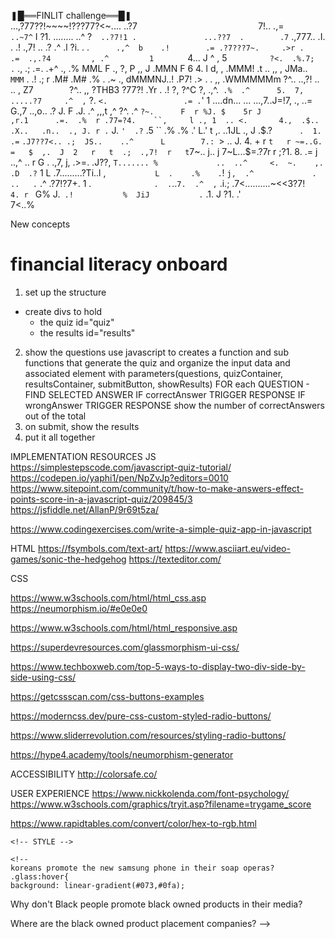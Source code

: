   ❚█══FINLIT challenge══█❚  
                               ...,?77??!~~~~!???77?<~.... 
                        ..?7`                           `7!.. 
                    .,=`          ..~7^`   I                  ?1. 
       ........  ..^            ?`  ..?7!1 .               ...??7 
      .        .7`        .,777.. .I.    . .!          .,7! 
      ..     .?         .^      .l   ?i. . .`       .,^ 
       b    .!        .= .?7???7~.     .>r .      .= 
       .,.?4         , .^         1        `     4... 
        J   ^         ,            5       `         ?<. 
       .%.7;         .`     .,     .;                   .=. 
       .+^ .,       .%      MML     F       .,             ?, 
        P   ,,      J      .MMN     F        6               4. 
        l    d,    ,       .MMM!   .t        ..               ,, 
        ,    JMa..`         MMM`   .         .!                .; 
         r   .M#            .M#   .%  .      .~                 ., 
       dMMMNJ..!                 .P7!  .>    .         .         ,, 
       .WMMMMMm  ?^..       ..,?! ..    ..   ,  Z7`        `?^..  ,, 
          ?THB3       ?77?!        .Yr  .   .!   ?,              ?^C 
            ?,                   .,^.` .%  .^      5. 
              7,          .....?7     .^  ,`        ?. 
                `<.                 .= .`'           1 
                ....dn... ... ...,7..J=!7,           ., 
             ..=     G.,7  ..,o..  .?    J.           F 
           .J.  .^ ,,,t  ,^        ?^.  .^  `?~.      F 
          r %J. $    5r J             ,r.1      .=.  .% 
          r .77=?4.    ``,     l ., 1  .. <.       4., 
          .$..    .X..   .n..  ., J. r .`  J.       `' 
        .?`  .5        `` .%   .% .' L.'    t 
        ,. ..1JL          .,   J .$.?`      . 
                1.          .=` ` .J7??7<.. .; 
                 JS..    ..^      L        7.: 
                   `> ..       J.  4. 
                    +   r `t   r ~=..G. 
                    =   $  ,.  J 
                    2   r   t  .; 
              .,7!  r   t`7~..  j.. 
              j   7~L...$=.?7r   r ;?1. 
               8.      .=    j ..,^   .. 
              r        G              . 
            .,7,        j,           .>=. 
         .J??,  `T....... %             .. 
      ..^     <.  ~.    ,.             .D 
    .?`        1   L     .7.........?Ti..l 
   ,`           L  .    .%    .`!       `j, 
 .^             .  ..   .`   .^  .?7!?7+. 1 
.`              .  .`..`7.  .^  ,`      .i.; 
.7<..........~<<3?7!`    4. r  `          G% 
                          J.` .!           % 
                            JiJ           .` 
                              .1.         J 
                                 ?1.     .'         
                                     7<..%


New concepts
<body onload="startGame()">



# financial literacy onboard

1. set up the structure 
- create divs to hold
  - the quiz id="quiz"
  - the results id="results"
2. show the questions
use javascript to creates a function and sub functions that generate the quiz and organize the input data and associated element with parameters(questions, quizContainer, resultsContainer, submitButton, showResults)
FOR each QUESTION - FIND SELECTED ANSWER 
IF correctAnswer TRIGGER RESPONSE
IF wrongAnswer TRIGGER RESPONSE
show the number of correctAnswers out of the total 
3. on submit, show the results 
4. put it all together


IMPLEMENTATION RESOURCES
JS 
https://simplestepscode.com/javascript-quiz-tutorial/
https://codepen.io/yaphi1/pen/NpZvJp?editors=0010
https://www.sitepoint.com/community/t/how-to-make-answers-effect-points-score-in-a-javascript-quiz/209845/3
https://jsfiddle.net/AllanP/9r69t5za/

https://www.codingexercises.com/write-a-simple-quiz-app-in-javascript

HTML 
https://fsymbols.com/text-art/
https://www.asciiart.eu/video-games/sonic-the-hedgehog
https://texteditor.com/


CSS 

https://www.w3schools.com/html/html_css.asp
https://neumorphism.io/#e0e0e0

https://www.w3schools.com/html/html_responsive.asp

https://superdevresources.com/glassmorphism-ui-css/

https://www.techboxweb.com/top-5-ways-to-display-two-div-side-by-side-using-css/

https://getcssscan.com/css-buttons-examples

https://moderncss.dev/pure-css-custom-styled-radio-buttons/

https://www.sliderrevolution.com/resources/styling-radio-buttons/

https://hype4.academy/tools/neumorphism-generator


ACCESSIBILITY
http://colorsafe.co/

USER EXPERIENCE
https://www.nickkolenda.com/font-psychology/
https://www.w3schools.com/graphics/tryit.asp?filename=trygame_score

https://www.rapidtables.com/convert/color/hex-to-rgb.html








    <!-- STYLE -->

  













  <!-- 
    <img src="https://i.pinimg.com/originals/5c/3d/57/5c3d57ddbb3b66c8bd24fd46a16c6f49.jpg" width="50%">


    Software developer creator channel name="Run the App"
    Black History Metaverse NFT
    Black Wallstreet 2042 Video Game

    <!-- Video Game Player Choices 
    <input type="radio">Become an <artist>artist</artist>
    <input type="radio">Become an <athlete>athlete</athlete>
    <input type="radio">Become a business <owner>owner</owner>
    <input type="radio">Become an <investor>investor</investor>  
    <input type="radio">Become a content <creator>creator</creator>
    <input type="radio">Become a truck <benefactor>driver</benefactor>
    <input type="radio">Become a software <developer>developer</developer>
    <input type="radio">Become a public <benefactor>benefactor</benefactor>
    Become a <hacker>hacker</hacker>
    
 <div>
    <div><span style="color: #ff0000">E</span><span style="color: #ff0400">n</span><span style="color: #ff0800">t</span><span style="color: #ff0c00">e</span><span style="color: #ff1000">r</span><span style="color: #ff1400"> </span><span style="color: #ff1900">y</span><span style="color: #ff1d00">o</span><span style="color: #ff2100">u</span><span style="color: #ff2500">r</span><span style="color: #ff2900"> </span><span style="color: #ff2d00">m</span><span style="color: #ff3100">e</span><span style="color: #ff3500">s</span><span style="color: #ff3900">s</span><span style="color: #ff3d00">a</span><span style="color: #ff4200">g</span><span style="color: #ff4600">e</span><span style="color: #ff4a00"> </span><span style="color: #ff4e00">h</span><span style="color: #ff5200">e</span><span style="color: #ff5600">r</span><span style="color: #ff5a00">e</span><span style="color: #ff5e00">.</span><span style="color: #ff6200">.</span><span style="color: #ff6600">.</span></div><div><span style="color: #ff6b00">T</span><span style="color: #ff6f00">o</span><span style="color: #ff7300"> </span><span style="color: #ff7700">b</span><span style="color: #ff7b00">e</span><span style="color: #ff7f00"> </span><span style="color: #ff8300">o</span><span style="color: #ff8700">r</span><span style="color: #ff8b00"> </span><span style="color: #ff9000">n</span><span style="color: #ff9400">o</span><span style="color: #ff9800">t</span><span style="color: #ff9c00"> </span><span style="color: #ffa000">t</span><span style="color: #ffa400">o</span><span style="color: #ffa800"> </span><span style="color: #ffac00">b</span><span style="color: #ffb100">e</span><span style="color: #ffb500">,</span><span style="color: #ffb900"> </span></div><div><span style="color: #ffbd00">t</span><span style="color: #ffc100">h</span><span style="color: #ffc500">a</span><span style="color: #ffc900">t</span><span style="color: #ffcd00"> </span><span style="color: #ffd200">i</span><span style="color: #ffd600">s</span><span style="color: #ffda00"> </span><span style="color: #ffde00">t</span><span style="color: #ffe200">h</span><span style="color: #ffe600">e</span><span style="color: #ffea00"> </span><span style="color: #ffee00">q</span><span style="color: #fff300">u</span><span style="color: #fff700">e</span><span style="color: #fffb00">s</span><span style="color: #ffff00">t</span><span style="color: #f7ff00">i</span><span style="color: #efff00">o</span><span style="color: #e7ff00">n</span><span style="color: #dfff00">.</span><span style="color: #d7ff00">.</span><span style="color: #cfff00">.</span></div><div><span style="color: #c7ff00">m</span><span style="color: #bfff00">a</span><span style="color: #b7ff00">y</span><span style="color: #afff00">b</span><span style="color: #a7ff00">e</span><span style="color: #9fff00">,</span><span style="color: #97ff00"> </span><span style="color: #8fff00">I</span><span style="color: #87ff00"> </span><span style="color: #80ff00">t</span><span style="color: #78ff00">h</span><span style="color: #70ff00">i</span><span style="color: #68ff00">n</span><span style="color: #60ff00">k</span><span style="color: #58ff00">,</span><span style="color: #50ff00"> </span></div><div><span style="color: #48ff00">I</span><span style="color: #40ff00">'</span><span style="color: #38ff00">m</span><span style="color: #30ff00"> </span><span style="color: #28ff00">n</span><span style="color: #20ff00">o</span><span style="color: #18ff00">t</span><span style="color: #10ff00"> </span><span style="color: #08ff00">s</span><span style="color: #00ff00">u</span><span style="color: #00ff08">r</span><span style="color: #00ff10">e</span></div><div><span style="color: #00ff19">w</span><span style="color: #00ff21">a</span><span style="color: #00ff29">i</span><span style="color: #00ff31">t</span><span style="color: #00ff3a">,</span><span style="color: #00ff42"> </span><span style="color: #00ff4a">y</span><span style="color: #00ff52">o</span><span style="color: #00ff5a">u</span><span style="color: #00ff63">'</span><span style="color: #00ff6b">r</span><span style="color: #00ff73">e</span><span style="color: #00ff7b"> </span><span style="color: #00ff84">s</span><span style="color: #00ff8c">t</span><span style="color: #00ff94">i</span><span style="color: #00ff9c">l</span><span style="color: #00ffa5">l</span><span style="color: #00ffad"> </span><span style="color: #00ffb5">r</span><span style="color: #00ffbd">e</span><span style="color: #00ffc5">a</span><span style="color: #00ffce">d</span><span style="color: #00ffd6">i</span><span style="color: #00ffde">n</span><span style="color: #00ffe6">g</span><span style="color: #00ffef"> </span><span style="color: #00fff7">t</span><span style="color: #00ffff">h</span><span style="color: #00f7ff">i</span><span style="color: #00efff">s</span><span style="color: #00e6ff">?</span></div><div><span style="color: #00deff">T</span><span style="color: #00d6ff">y</span><span style="color: #00ceff">p</span><span style="color: #00c5ff">e</span><span style="color: #00bdff"> </span><span style="color: #00b5ff">a</span><span style="color: #00adff"> </span><span style="color: #00a5ff">g</span><span style="color: #009cff">o</span><span style="color: #0094ff">o</span><span style="color: #008cff">d</span><span style="color: #0084ff"> </span><span style="color: #007bff">m</span><span style="color: #0073ff">e</span><span style="color: #006bff">s</span><span style="color: #0063ff">s</span><span style="color: #005aff">a</span><span style="color: #0052ff">g</span><span style="color: #004aff">e</span><span style="color: #0042ff"> </span><span style="color: #003aff">a</span><span style="color: #0031ff">l</span><span style="color: #0029ff">r</span><span style="color: #0021ff">e</span><span style="color: #0019ff">a</span><span style="color: #0010ff">d</span><span style="color: #0008ff">y</span><span style="color: #0000ff">!</span></div>
  </div>


<!-- Video Game Choice Outputs -->
<!-- artist: practice copying art 4 hours a day 

athlete: throw and catch a ball 4 hours a day 

owner: start a family business, invest in an idea that solves a problem. i.e. lemonade shortages on hot summer days.   
investor: use returns on interest and investments to grow money 
exponentially.   

creator: post content to social media 4 times a day 

driver: read your <a href="https://www.mass.gov/doc/cdl-manual/download">state's manual for the CDL</a>(Commercial Drivers License)

developer: watch silicon valley. practice programming code ~14 hours a day for 6 months or 4 hours a day for 1 year - build 4 project applications; document your progress 

benefactor: give away as much money as you can in exchange for tax credits and clout  

 -->


    <!--  
    koreans promote the new samsung phone in their soap operas? .glass:hover{
	background: linear-gradient(#073,#0fa);

  Why don't Black people promote black owned products in their media?
  
  Where are the black owned product placement companies? 
   -->

   <!-- How to make 2022 your most "G" year ever? -->

   <!-- What might be the measurable impacts of co-worker sidehustle support where users can send text updates to group inviting engagement on each others social media?  
   
   
Kool moe dee's 90'S RAP REPORT Card
VOCAB 
CREATIVITY 
orinality 
ARTICULATION
VERSATILITY 
voice 
sticking to themes 
STAGE PRESENCE 
creativity 
innovating rhytims 
   -->
